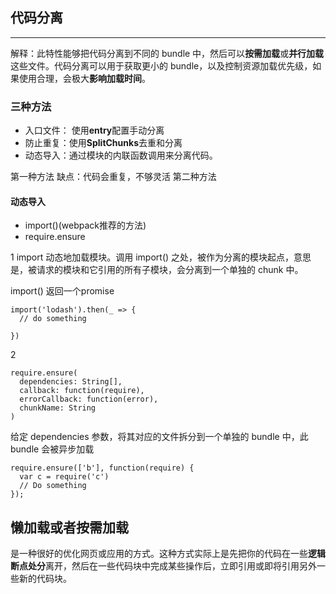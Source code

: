 ## 代码分离
---
解释：此特性能够把代码分离到不同的 bundle 中，然后可以**按需加载**或**并行加载**这些文件。代码分离可以用于获取更小的 bundle，以及控制资源加载优先级，如果使用合理，会极大**影响加载时间**。

### 三种方法

* 入口文件： 使用**entry**配置手动分离
* 防止重复：使用**SplitChunks**去重和分离
* 动态导入：通过模块的内联函数调用来分离代码。


第一种方法
缺点：代码会重复，不够灵活
第二种方法

#### 动态导入
* import()(webpack推荐的方法)
* require.ensure  

1 import 动态地加载模块。调用 import() 之处，被作为分离的模块起点，意思是，被请求的模块和它引用的所有子模块，会分离到一个单独的 chunk 中。

import() 返回一个promise

```
import('lodash').then(_ => {
  // do something
  
})
```

2 
```
require.ensure(
  dependencies: String[],
  callback: function(require),
  errorCallback: function(error),
  chunkName: String
)
```
给定 dependencies 参数，将其对应的文件拆分到一个单独的 bundle 中，此 bundle 会被异步加载

```
require.ensure(['b'], function(require) {
  var c = require('c')
  // Do something
});
```
## 懒加载或者按需加载

是一种很好的优化网页或应用的方式。这种方式实际上是先把你的代码在一些**逻辑断点处分**离开，然后在一些代码块中完成某些操作后，立即引用或即将引用另外一些新的代码块。

